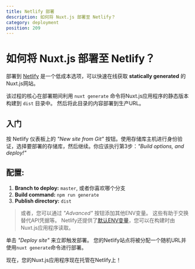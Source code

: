 ```yaml
---
title: Netlify 部署
description: 如何将 Nuxt.js 部署至 Netlify？
category: deployment
position: 209
---
```


# 如何将 Nuxt.js 部署至 Netlify？

部署到 [Netlify](https://www.netlify.com) 是一个低成本选项，可以快速在线获取 __statically generated__ 的Nuxt.js网站。

该过程的核心在部署期间利用 `nuxt generate` 命令将Nuxt.js应用程序的静态版本构建到 `dist` 目录中。 然后将此目录的内容部署到生产URL。

## 入门

按 Netlify 仪表板上的 _"New site from Git"_ 按钮。使用存储库主机进行身份验证，选择要部署的存储库，然后继续。你应该执行第3步：_"Build options, and deploy!"_

## 配置:

1. __Branch to deploy:__ `master`, 或者你喜欢哪个分支
1. __Build command:__ `npm run generate`
1. __Publish directory:__ `dist`

> 或者，您可以通过 _"Advanced"_ 按钮添加其他ENV变量。 这些有助于交换替代API凭据等。 Netlify还提供了[默认ENV变量](https://www.netlify.com/docs/build-settings/#build-environment-variables)，您可以在构建时由Nuxt.js应用程序读取。

单击 _"Deploy site"_ 来立即触发部署。 您的Netlify站点将被分配一个随机URL并使用`nuxt generate`命令进行部署。

现在，您的Nuxt.js应用程序现在托管在Netlify上！
